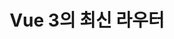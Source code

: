 ---
title: Vue 3의 최신 라우터
layout: home

hero:
  name: Vue Router
  text: Vue.js의 공식 라우터
  tagline: Vue 3에 필요한 최신 라우터 입니다!
  image:
    src: /logo.png
    alt: Vue Router
  actions:
    - theme: brand
      text: 시작하기
      link: /guide/

features:
  - icon: 🛣
    title: 경로를 표현하는 문법
    details: 직관적이고 강력한 문법으로 정적 및 동적 경로를 정의합니다.
  - icon: 🛑
    title: 경로 탐색의 세밀한 컨트롤
    details: 모든 탐색 동작을 컨트롤하여 결과를 제어합니다.
  - icon: 🧱
    title: 컴포넌트 기반의 환경설정
    details: 각 경로에 보여줄 컴포넌트를 매핑합니다.
  - icon: 🔌
    title: 히스토리 모드
    details: 해시 또는 히스토리 모드 중에서 선택할 수 있습니다.
  - icon: 🎚
    title: 스크롤 컨트롤
    details: 모든 페이지에서 스크롤 위치를 정확하게 컨트롤합니다.
  - icon: 🌐
    title: 오토 인코딩
    details: 코드에서 유니코드 문자를 사용할 수 있습니다.
---